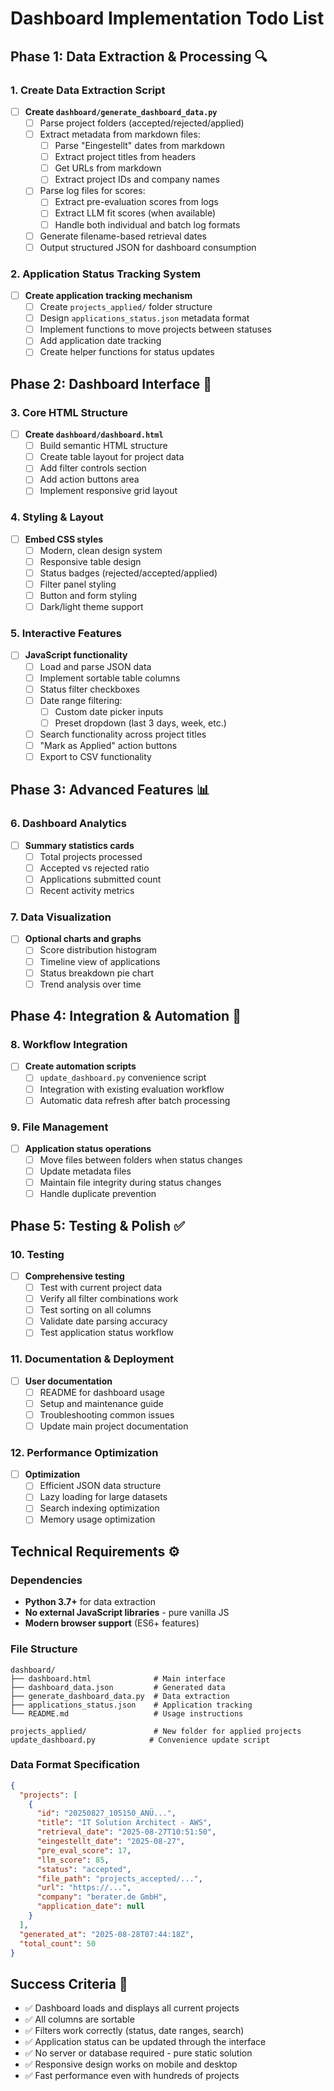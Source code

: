# Dashboard Implementation Todo List

## Phase 1: Data Extraction & Processing 🔍

### 1. Create Data Extraction Script
- [ ] **Create `dashboard/generate_dashboard_data.py`**
  - [ ] Parse project folders (accepted/rejected/applied)
  - [ ] Extract metadata from markdown files:
    - [ ] Parse "Eingestellt" dates from markdown
    - [ ] Extract project titles from headers
    - [ ] Get URLs from markdown
    - [ ] Extract project IDs and company names
  - [ ] Parse log files for scores:
    - [ ] Extract pre-evaluation scores from logs
    - [ ] Extract LLM fit scores (when available)
    - [ ] Handle both individual and batch log formats
  - [ ] Generate filename-based retrieval dates
  - [ ] Output structured JSON for dashboard consumption

### 2. Application Status Tracking System
- [ ] **Create application tracking mechanism**
  - [ ] Create `projects_applied/` folder structure
  - [ ] Design `applications_status.json` metadata format
  - [ ] Implement functions to move projects between statuses
  - [ ] Add application date tracking
  - [ ] Create helper functions for status updates

## Phase 2: Dashboard Interface 🎨

### 3. Core HTML Structure
- [ ] **Create `dashboard/dashboard.html`**
  - [ ] Build semantic HTML structure
  - [ ] Create table layout for project data
  - [ ] Add filter controls section
  - [ ] Add action buttons area
  - [ ] Implement responsive grid layout

### 4. Styling & Layout
- [ ] **Embed CSS styles**
  - [ ] Modern, clean design system
  - [ ] Responsive table design
  - [ ] Status badges (rejected/accepted/applied)
  - [ ] Filter panel styling
  - [ ] Button and form styling
  - [ ] Dark/light theme support

### 5. Interactive Features
- [ ] **JavaScript functionality**
  - [ ] Load and parse JSON data
  - [ ] Implement sortable table columns
  - [ ] Status filter checkboxes
  - [ ] Date range filtering:
    - [ ] Custom date picker inputs
    - [ ] Preset dropdown (last 3 days, week, etc.)
  - [ ] Search functionality across project titles
  - [ ] "Mark as Applied" action buttons
  - [ ] Export to CSV functionality

## Phase 3: Advanced Features 📊

### 6. Dashboard Analytics
- [ ] **Summary statistics cards**
  - [ ] Total projects processed
  - [ ] Accepted vs rejected ratio
  - [ ] Applications submitted count
  - [ ] Recent activity metrics

### 7. Data Visualization
- [ ] **Optional charts and graphs**
  - [ ] Score distribution histogram
  - [ ] Timeline view of applications
  - [ ] Status breakdown pie chart
  - [ ] Trend analysis over time

## Phase 4: Integration & Automation 🔄

### 8. Workflow Integration
- [ ] **Create automation scripts**
  - [ ] `update_dashboard.py` convenience script
  - [ ] Integration with existing evaluation workflow
  - [ ] Automatic data refresh after batch processing

### 9. File Management
- [ ] **Application status operations**
  - [ ] Move files between folders when status changes
  - [ ] Update metadata files
  - [ ] Maintain file integrity during status changes
  - [ ] Handle duplicate prevention

## Phase 5: Testing & Polish ✅

### 10. Testing
- [ ] **Comprehensive testing**
  - [ ] Test with current project data
  - [ ] Verify all filter combinations work
  - [ ] Test sorting on all columns
  - [ ] Validate date parsing accuracy
  - [ ] Test application status workflow

### 11. Documentation & Deployment
- [ ] **User documentation**
  - [ ] README for dashboard usage
  - [ ] Setup and maintenance guide
  - [ ] Troubleshooting common issues
  - [ ] Update main project documentation

### 12. Performance Optimization
- [ ] **Optimization**
  - [ ] Efficient JSON data structure
  - [ ] Lazy loading for large datasets
  - [ ] Search indexing optimization
  - [ ] Memory usage optimization

## Technical Requirements ⚙️

### Dependencies
- **Python 3.7+** for data extraction
- **No external JavaScript libraries** - pure vanilla JS
- **Modern browser support** (ES6+ features)

### File Structure
```
dashboard/
├── dashboard.html              # Main interface
├── dashboard_data.json         # Generated data
├── generate_dashboard_data.py  # Data extraction
├── applications_status.json    # Application tracking
└── README.md                   # Usage instructions

projects_applied/               # New folder for applied projects
update_dashboard.py            # Convenience update script
```

### Data Format Specification
```json
{
  "projects": [
    {
      "id": "20250827_105150_ANÜ...",
      "title": "IT Solution Architect - AWS",
      "retrieval_date": "2025-08-27T10:51:50",
      "eingestellt_date": "2025-08-27",
      "pre_eval_score": 17,
      "llm_score": 85,
      "status": "accepted",
      "file_path": "projects_accepted/...",
      "url": "https://...",
      "company": "berater.de GmbH",
      "application_date": null
    }
  ],
  "generated_at": "2025-08-28T07:44:18Z",
  "total_count": 50
}
```

## Success Criteria 🎯

- ✅ Dashboard loads and displays all current projects
- ✅ All columns are sortable
- ✅ Filters work correctly (status, date ranges, search)
- ✅ Application status can be updated through the interface
- ✅ No server or database required - pure static solution
- ✅ Responsive design works on mobile and desktop
- ✅ Fast performance even with hundreds of projects